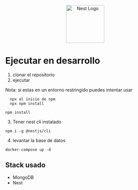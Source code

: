 <p align="center">
  <a href="http://nestjs.com/" target="blank"><img src="https://nestjs.com/img/logo-small.svg" width="120" alt="Nest Logo" /></a>
</p>

# Ejecutar en desarrollo

1. clonar el repositorio
2. ejecutar
 
Nota: si estas en un entorno restringido puedes intentar usar
```
  npx al inicio de npm
  npx npm install
```
```
npm install
```

3. Tener nest cli instalado

```
npm i -g @nestjs/cli
```
4. levantar la base de datos
```
docker-compose up -d
```
## Stack usado

* MongoDB
* Nest
